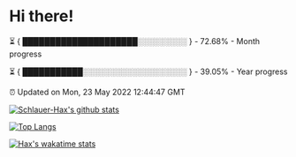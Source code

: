 # Hi there!

⏳ { █████████████████████░░░░░░░░░ } - 72.68% - Month progress

⏳ { ███████████░░░░░░░░░░░░░░░░░░░ } - 39.05% - Year progress

⏰ Updated on Mon, 23 May 2022 12:44:47 GMT


[![Schlauer-Hax's github stats](https://github-readme-stats.vercel.app/api?username=Schlauer-Hax&show_icons=true&theme=dark&count_private=true)](https://github.com/Schlauer-Hax)


[![Top Langs](https://github-readme-stats.vercel.app/api/top-langs/?username=Schlauer-Hax&layout=compact&theme=dark)](https://github.com/Schlauer-Hax?tab=repositories)


[![Hax's wakatime stats](https://github-readme-stats.vercel.app/api/wakatime?username=Hax&theme=dark)](https://wakatime.com/@Hax)

